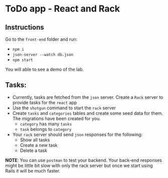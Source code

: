 # ToDo app - React and Rack

## Instructions

Go to the `front-end` folder and run:

- `npm i`
- `json-server --watch db.json`
- `npm start`

You will able to see a demo of the lab. 

## Tasks:

- Currently, tasks are fetched from the `json` server. Create a `Rack` server to provide tasks for the `react` app
- Use the `shotgun` command to start the `rack` server
- Create `tasks` and `categories` tables and create some seed data for them. The migrations have been created for you.
    - `category` has many `tasks`
    - `task` belongs to `category`
- Your `rack` server should send `json` responses for the following:
    - Show all tasks
    - Create a new task
    - Delete a task

**NOTE**: You can use `postman` to test your backend. Your back-end responses might be little bit slow with only the rack server but once we start using Rails it will be much faster.
